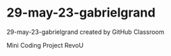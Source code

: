 # 29-may-23-gabrielgrand
29-may-23-gabrielgrand created by GitHub Classroom

Mini Coding Project RevoU 
